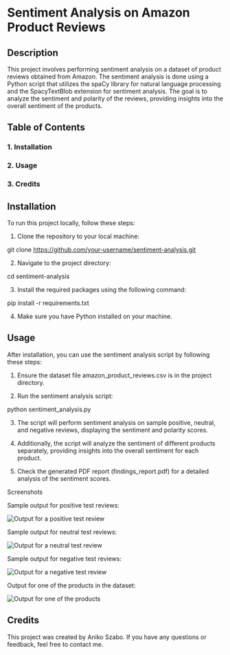 # Sentiment Analysis on Amazon Product Reviews

## Description

This project involves performing sentiment analysis on a dataset of product reviews obtained from Amazon. The sentiment analysis is done using a Python script that utilizes the spaCy library for natural language processing and the SpacyTextBlob extension for sentiment analysis. The goal is to analyze the sentiment and polarity of the reviews, providing insights into the overall sentiment of the products.

## Table of Contents

### 1. Installation

### 2. Usage

### 3. Credits


## Installation

To run this project locally, follow these steps:

1. Clone the repository to your local machine:

git clone https://github.com/your-username/sentiment-analysis.git

2. Navigate to the project directory:

cd sentiment-analysis

3. Install the required packages using the following command:

pip install -r requirements.txt

4. Make sure you have Python installed on your machine.

## Usage
After installation, you can use the sentiment analysis script by following these steps:

1. Ensure the dataset file amazon_product_reviews.csv is in the project directory.

2. Run the sentiment analysis script:

python sentiment_analysis.py

3. The script will perform sentiment analysis on sample positive, neutral, and negative reviews, displaying the sentiment and polarity scores.

4. Additionally, the script will analyze the sentiment of different products separately, providing insights into the overall sentiment for each product.

5. Check the generated PDF report (findings_report.pdf) for a detailed analysis of the sentiment scores.

Screenshots

Sample output for positive test reviews:

![Output for a positive test review](https://github.com/anikoszabo314/finalCapstone/assets/41264639/41761fff-120e-4823-b9ac-0c5e03774368)

Sample output for neutral test reviews:

![Output for a neutral test review](https://github.com/anikoszabo314/finalCapstone/assets/41264639/2403e11d-49e2-48d0-9fe0-cba4e182bb80)

Sample output for negative test reviews:

![Output for a negative test review](https://github.com/anikoszabo314/finalCapstone/assets/41264639/7fa21034-9b04-431a-a9ac-dbca4a9e0315)

Output for one of the products in the dataset:

![Output for one of the products](https://github.com/anikoszabo314/finalCapstone/assets/41264639/9d4abcf1-6391-414d-8d6b-ef0453774dc9)

## Credits
This project was created by Aniko Szabo. If you have any questions or feedback, feel free to contact me.
